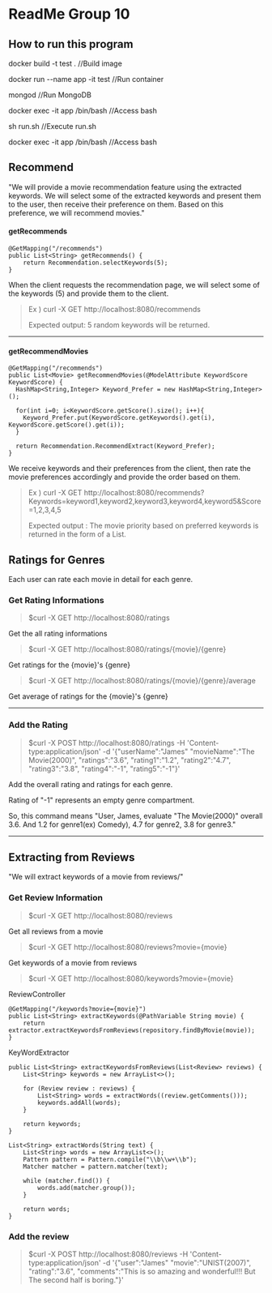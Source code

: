 # ReadMe Group 10

## How to run this program

docker build -t test .  //Build image

docker run --name app -it test  //Run container

mongod  //Run MongoDB

docker exec -it app /bin/bash  //Access bash

sh run.sh  //Execute run.sh

docker exec -it app /bin/bash  //Access bash




## Recommend

"We will provide a movie recommendation feature using the extracted keywords. We will select some of the extracted keywords and present them to the user, then receive their preference on them. Based on this preference, we will recommend movies."

#### getRecommends

```
@GetMapping("/recommends")
public List<String> getRecommends() {
    return Recommendation.selectKeywords(5);
}
```
When the client requests the recommendation page, we will select some of the keywords (5) and provide them to the client.
> Ex ) curl -X GET http://localhost:8080/recommends
> 
> Expected output: 5 random keywords will be returned.



---
#### getRecommendMovies
```
@GetMapping("/recommends")
public List<Movie> getRecommendMovies(@ModelAttribute KeywordScore KeywordScore) {
  HashMap<String,Integer> Keyword_Prefer = new HashMap<String,Integer>();

  for(int i=0; i<KeywordScore.getScore().size(); i++){
    Keyword_Prefer.put(KeywordScore.getKeywords().get(i), KeywordScore.getScore().get(i));
  }

  return Recommendation.RecommendExtract(Keyword_Prefer);
}
```
We receive keywords and their preferences from the client, then rate the movie preferences accordingly and provide the order based on them.
> Ex ) curl -X GET http://localhost:8080/recommends?Keywords=keyword1,keyword2,keyword3,keyword4,keyword5&Score=1,2,3,4,5
>
> Expected output : The movie priority based on preferred keywords is returned in the form of a List.

## Ratings for Genres

Each user can rate each movie in detail for each genre.

### Get Rating Informations

> $curl -X GET http://localhost:8080/ratings

 Get the all rating informations
 
> $curl -X GET http://localhost:8080/ratings/{movie}/{genre}

 Get ratings for the {movie}'s {genre}
 
> $curl -X GET http://localhost:8080/ratings/{movie}/{genre}/average

 Get average of ratings for the {movie}'s {genre}
 
---

### Add the Rating

> $curl -X POST http://localhost:8080/ratings -H 'Content-type:application/json' -d '{"userName":"James" "movieName":"The Movie(2000)", "ratings":"3.6", "rating1":"1.2", "rating2":"4.7", "rating3":"3.8", "rating4":"-1", "rating5":"-1"}'

Add the overall rating and ratings for each genre.

Rating of "-1" represents an empty genre compartment.

So, this command means "User, James, evaluate "The Movie(2000)" overall 3.6. And 1.2 for genre1(ex) Comedy), 4.7 for genre2, 3.8 for genre3."

---

## Extracting from Reviews

"We will extract keywords of a movie from reviews/"

### Get Review Information

> $curl -X GET http://localhost:8080/reviews

Get all reviews from a movie

> $curl -X GET http://localhost:8080/reviews?movie={movie}

Get keywords of a movie from reviews

> $curl -X GET http://localhost:8080/keywords?movie={movie}

ReviewController
```
@GetMapping("/keywords?movie={movie}")
public List<String> extractKeywords(@PathVariable String movie) {
    return extractor.extractKeywordsFromReviews(repository.findByMovie(movie));
}
```
KeyWordExtractor
```
public List<String> extractKeywordsFromReviews(List<Review> reviews) {
    List<String> keywords = new ArrayList<>();

    for (Review review : reviews) {
        List<String> words = extractWords((review.getComments()));
        keywords.addAll(words);
    }

    return keywords;
}

List<String> extractWords(String text) {
    List<String> words = new ArrayList<>();
    Pattern pattern = Pattern.compile("\\b\\w+\\b");
    Matcher matcher = pattern.matcher(text);

    while (matcher.find()) {
        words.add(matcher.group());
    }

    return words;
}
```
### Add the review

> $curl -X POST http://localhost:8080/reviews -H 'Content-type:application/json' -d '{"user":"James" "movie":"UNIST(2007)", "rating":"3.6", "comments":"This is so amazing and wonderful!!! But 
The second half is boring."}'
